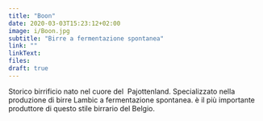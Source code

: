 ```yaml
---
title: "Boon"
date: 2020-03-03T15:23:12+02:00
image: i/Boon.jpg
subtitle: "Birre a fermentazione spontanea"
link: ""
linkText: 
files: 
draft: true
---
```


Storico birrificio nato nel cuore del  Pajottenland. Specializzato nella produzione di birre Lambic a fermentazione spontanea. è il più importante produttore di questo stile birrario del Belgio.


